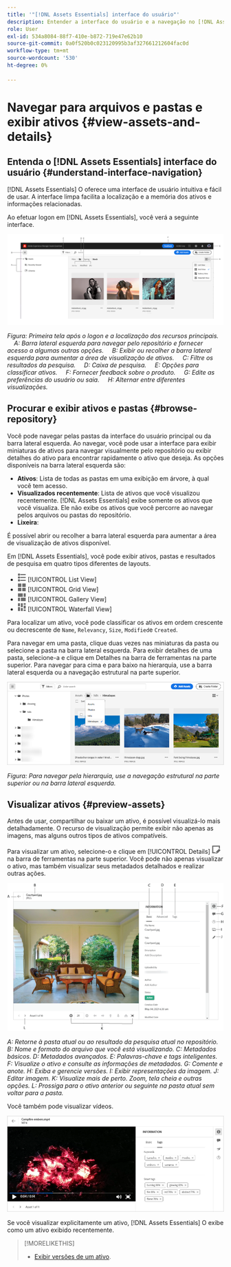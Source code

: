 ```yaml
---
title: '"[!DNL Assets Essentials] interface do usuário"'
description: Entender a interface do usuário e a navegação no [!DNL Assets Essentials].
role: User
exl-id: 534a8084-88f7-410e-b872-719e47e62b10
source-git-commit: 0a0f520b0c023120995b3af327661212604fac0d
workflow-type: tm+mt
source-wordcount: '530'
ht-degree: 0%

---
```


# Navegar para arquivos e pastas e exibir ativos {#view-assets-and-details}

<!-- TBD: Give screenshots of all views with many assets. Zoom out to showcase how the thumbnails/tiles flow on the UI in different views. -->

<!-- TBD: The options in left sidebar may change. Shared with me and Shared by me are missing for now. Update this section as UI is updated. -->

## Entenda o [!DNL Assets Essentials] interface do usuário {#understand-interface-navigation}

[!DNL Assets Essentials] O oferece uma interface de usuário intuitiva e fácil de usar. A interface limpa facilita a localização e a memória dos ativos e informações relacionadas.

Ao efetuar logon em [!DNL Assets Essentials], você verá a seguinte interface.

<!-- TBD: Update this screenshot. Remove top bar. Remove 2 labels from top bar. -->

![[!DNL Assets Essentials] interface do usuário](assets/essentials-interface1.png)

*Figura: Primeira tela após o logon e a localização dos recursos principais.*
    *A: Barra lateral esquerda para navegar pelo repositório e fornecer acesso a algumas outras opções.*
    *B: Exibir ou recolher a barra lateral esquerda para aumentar a área de visualização de ativos.*
    *C: Filtre os resultados da pesquisa.*
    *D: Caixa de pesquisa.*
    *E: Opções para classificar ativos.*
    *F: Fornecer feedback sobre o produto.*
    *G: Edite as preferências do usuário ou saia.*
    *H: Alternar entre diferentes visualizações.*

<!-- TBD: Need an embedded video here with narration. It has to be hosted on MPC to be embeddable. -->

## Procurar e exibir ativos e pastas {#browse-repository}

Você pode navegar pelas pastas da interface do usuário principal ou da barra lateral esquerda. Ao navegar, você pode usar a interface para exibir miniaturas de ativos para navegar visualmente pelo repositório ou exibir detalhes do ativo para encontrar rapidamente o ativo que deseja. As opções disponíveis na barra lateral esquerda são:

* **Ativos**: Lista de todas as pastas em uma exibição em árvore, à qual você tem acesso.
* **Visualizados recentemente**: Lista de ativos que você visualizou recentemente. [!DNL Assets Essentials] exibe somente os ativos que você visualiza. Ele não exibe os ativos que você percorre ao navegar pelos arquivos ou pastas do repositório.
* **Lixeira**:

<!-- TBD: Not sure if we want to publish these right now. CC Libs are beta as per Greg.
* **Libraries**: Access to [!DNL Adobe Creative Cloud Team] (CCT) Libraries view. This view is visible only if the user is entitled to CCT Libraries.
-->

<!-- TBD: My Work Space shows task inbox and it is not visible on AEM Cloud Demos as of now. It is the source of truth server hence not documenting My Work Space option for now.
-->

É possível abrir ou recolher a barra lateral esquerda para aumentar a área de visualização de ativos disponível.

Em [!DNL Assets Essentials], você pode exibir ativos, pastas e resultados de pesquisa em quatro tipos diferentes de layouts.

* ![ícone de exibição de lista](assets/do-not-localize/list-view.png) [!UICONTROL List View]
* ![ícone de exibição de grade](assets/do-not-localize/grid-view.png) [!UICONTROL Grid View]
* ![ícone de exibição de galeria](assets/do-not-localize/gallery-view.png) [!UICONTROL Gallery View]
* ![ícone de exibição em cascata](assets/do-not-localize/waterfall-view.png) [!UICONTROL Waterfall View]

Para localizar um ativo, você pode classificar os ativos em ordem crescente ou decrescente de `Name`, `Relevancy`, `Size`, `Modified`e `Created`.

Para navegar em uma pasta, clique duas vezes nas miniaturas da pasta ou selecione a pasta na barra lateral esquerda. Para exibir detalhes de uma pasta, selecione-a e clique em Detalhes na barra de ferramentas na parte superior. Para navegar para cima e para baixo na hierarquia, use a barra lateral esquerda ou a navegação estrutural na parte superior.

![Procurar pastas](assets/browsing-folders.png)

*Figura: Para navegar pela hierarquia, use a navegação estrutural na parte superior ou na barra lateral esquerda.*

## Visualizar ativos {#preview-assets}

Antes de usar, compartilhar ou baixar um ativo, é possível visualizá-lo mais detalhadamente. O recurso de visualização permite exibir não apenas as imagens, mas alguns outros tipos de ativos compatíveis.

Para visualizar um ativo, selecione-o e clique em [!UICONTROL Details] ![ícone de detalhes](assets/do-not-localize/edit-in-icon.png) na barra de ferramentas na parte superior. Você pode não apenas visualizar o ativo, mas também visualizar seus metadados detalhados e realizar outras ações.

![Visualizar um ativo](assets/preview-asset.png)

*A: Retorne à pasta atual ou ao resultado da pesquisa atual no repositório.*
*B: Nome e formato do arquivo que você está visualizando.*
*C: Metadados básicos.*
*D: Metadados avançados.*
*E: Palavras-chave e tags inteligentes.*
*F: Visualize o ativo e consulte as informações de metadados.*
*G: Comente e anote.*
*H: Exiba e gerencie versões.*
*I: Exibir representações da imagem.*
*J: Editar imagem.*
*K: Visualize mais de perto. Zoom, tela cheia e outras opções.*
*L: Prossiga para o ativo anterior ou seguinte na pasta atual sem voltar para a pasta.*

Você também pode visualizar vídeos.

![Visualização de vídeo](/help/assets/preview-video.png)

Se você visualizar explicitamente um ativo, [!DNL Assets Essentials] O exibe como um ativo exibido recentemente.

<!-- TBD: Describe the options.

Explicitly previewed assets are displayed as recently viewed assets. Give screenshot of this.
Other use cases after previewing.
-->

>[!MORELIKETHIS]
>
>* [Exibir versões de um ativo](/help/manage-organize.md#view-versions).

